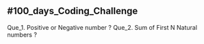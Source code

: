 <h2>#100_days_Coding_Challenge</h2>
<tr>Que_1. Positive or Negative number ?</tr>
<tr>Que_2. Sum of First N Natural numbers ?</tr>
